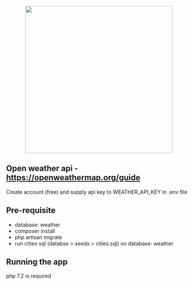 <p align="center"><img src="https://res.cloudinary.com/dtfbvvkyp/image/upload/v1566331377/laravel-logolockup-cmyk-red.svg" width="400"></p>

## Open weather api - https://openweathermap.org/guide
Create account (free) and supply api key to WEATHER_API_KEY in .env file

## Pre-requisite
- database: weather
- composer install
- php artisan migrate
- run cities sql (databse > seeds > cities.sql) on database: weather  


## Running the app
php 7.2 is required
